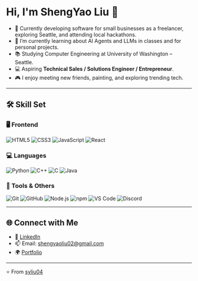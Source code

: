 # Hi, I'm ShengYao Liu 👋

- 🔭 Currently developing software for small businesses as a freelancer, exploring Seattle, and attending local hackathons.
- 🌱 I’m currently learning about AI Agents and LLMs in classes and for personal projects.
- 📚 Studying Computer Engineering at University of Washington – Seattle.
- 💻 Aspiring **Technical Sales / Solutions Engineer / Entrepreneur**.
- 🎮 I enjoy meeting new friends, painting, and exploring trending tech.

---

## 🛠️ Skill Set

### 🖥️ Frontend
![HTML5](https://img.shields.io/badge/HTML5-E34F26?logo=html5&logoColor=white)
![CSS3](https://img.shields.io/badge/CSS3-1572B6?logo=css3&logoColor=white)
![JavaScript](https://img.shields.io/badge/JavaScript-F7DF1E?logo=javascript&logoColor=black)
![React](https://img.shields.io/badge/React-61DAFB?logo=react&logoColor=black)

### 💻 Languages
![Python](https://img.shields.io/badge/Python-3776AB?logo=python&logoColor=white)
![C++](https://img.shields.io/badge/C++-00599C?logo=cplusplus&logoColor=white)
![C](https://img.shields.io/badge/C-A8B9CC?logo=c&logoColor=black)
![Java](https://img.shields.io/badge/Java-007396?logo=java&logoColor=white)

### 🧰 Tools & Others
![Git](https://img.shields.io/badge/Git-F05032?logo=git&logoColor=white)
![GitHub](https://img.shields.io/badge/GitHub-181717?logo=github&logoColor=white)
![Node.js](https://img.shields.io/badge/Node.js-339933?logo=node.js&logoColor=white)
![npm](https://img.shields.io/badge/npm-CB3837?logo=npm&logoColor=white)
![VS Code](https://img.shields.io/badge/VS%20Code-007ACC?logo=visual-studio-code&logoColor=white)
![Discord](https://img.shields.io/badge/Discord-5865F2?logo=discord&logoColor=white)

---

## 🌐 Connect with Me

- 💼 [LinkedIn](https://www.linkedin.com/in/yourprofile/)
- 📫 Email: [shengyaoliu02@gmail.com](mailto:shengyaoliu02@gmail.com)
- 🌍 [Portfolio](https://your-portfolio-site.com)

---

⭐️ From [syliu04](https://github.com/syliu04)
